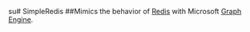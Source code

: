 su# SimpleRedis
##Mimics the behavior of [Redis](http://redis.io/) with Microsoft [Graph Engine](http://www.graphengine.io/).
